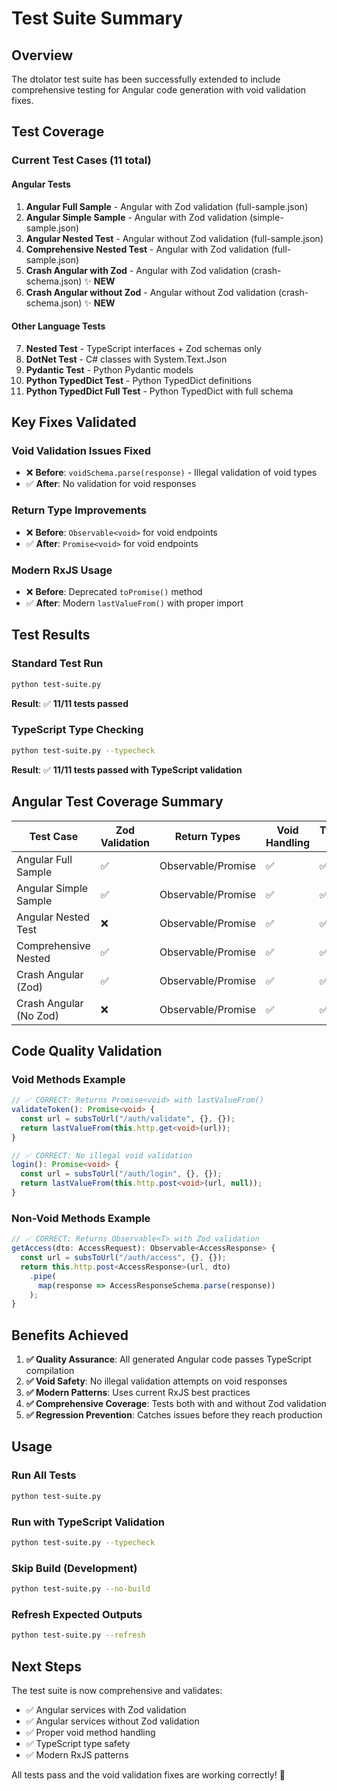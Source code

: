 # Test Suite Summary

## Overview

The dtolator test suite has been successfully extended to include comprehensive testing for Angular code generation with void validation fixes.

## Test Coverage

### Current Test Cases (11 total)

#### Angular Tests
1. **Angular Full Sample** - Angular with Zod validation (full-sample.json)
2. **Angular Simple Sample** - Angular with Zod validation (simple-sample.json)  
3. **Angular Nested Test** - Angular without Zod validation (full-sample.json)
4. **Comprehensive Nested Test** - Angular with Zod validation (full-sample.json)
5. **Crash Angular with Zod** - Angular with Zod validation (crash-schema.json) ✨ **NEW**
6. **Crash Angular without Zod** - Angular without Zod validation (crash-schema.json) ✨ **NEW**

#### Other Language Tests
7. **Nested Test** - TypeScript interfaces + Zod schemas only
8. **DotNet Test** - C# classes with System.Text.Json
9. **Pydantic Test** - Python Pydantic models
10. **Python TypedDict Test** - Python TypedDict definitions
11. **Python TypedDict Full Test** - Python TypedDict with full schema

## Key Fixes Validated

### Void Validation Issues Fixed
- ❌ **Before**: `voidSchema.parse(response)` - Illegal validation of void types
- ✅ **After**: No validation for void responses

### Return Type Improvements
- ❌ **Before**: `Observable<void>` for void endpoints
- ✅ **After**: `Promise<void>` for void endpoints

### Modern RxJS Usage
- ❌ **Before**: Deprecated `toPromise()` method
- ✅ **After**: Modern `lastValueFrom()` with proper import

## Test Results

### Standard Test Run
```bash
python test-suite.py
```
**Result**: ✅ **11/11 tests passed**

### TypeScript Type Checking
```bash
python test-suite.py --typecheck
```
**Result**: ✅ **11/11 tests passed with TypeScript validation**

## Angular Test Coverage Summary

| Test Case | Zod Validation | Return Types | Void Handling | TypeScript Valid |
|-----------|---------------|--------------|---------------|------------------|
| Angular Full Sample | ✅ | Observable/Promise | ✅ | ✅ |
| Angular Simple Sample | ✅ | Observable/Promise | ✅ | ✅ |
| Angular Nested Test | ❌ | Observable/Promise | ✅ | ✅ |
| Comprehensive Nested | ✅ | Observable/Promise | ✅ | ✅ |
| Crash Angular (Zod) | ✅ | Observable/Promise | ✅ | ✅ |
| Crash Angular (No Zod) | ❌ | Observable/Promise | ✅ | ✅ |

## Code Quality Validation

### Void Methods Example
```typescript
// ✅ CORRECT: Returns Promise<void> with lastValueFrom()
validateToken(): Promise<void> {
  const url = subsToUrl("/auth/validate", {}, {});
  return lastValueFrom(this.http.get<void>(url));
}

// ✅ CORRECT: No illegal void validation
login(): Promise<void> {
  const url = subsToUrl("/auth/login", {}, {});
  return lastValueFrom(this.http.post<void>(url, null));
}
```

### Non-Void Methods Example
```typescript
// ✅ CORRECT: Returns Observable<T> with Zod validation
getAccess(dto: AccessRequest): Observable<AccessResponse> {
  const url = subsToUrl("/auth/access", {}, {});
  return this.http.post<AccessResponse>(url, dto)
    .pipe(
      map(response => AccessResponseSchema.parse(response))
    );
}
```

## Benefits Achieved

1. **✅ Quality Assurance**: All generated Angular code passes TypeScript compilation
2. **✅ Void Safety**: No illegal validation attempts on void responses  
3. **✅ Modern Patterns**: Uses current RxJS best practices
4. **✅ Comprehensive Coverage**: Tests both with and without Zod validation
5. **✅ Regression Prevention**: Catches issues before they reach production

## Usage

### Run All Tests
```bash
python test-suite.py
```

### Run with TypeScript Validation
```bash
python test-suite.py --typecheck
```

### Skip Build (Development)
```bash
python test-suite.py --no-build
```

### Refresh Expected Outputs
```bash
python test-suite.py --refresh
```

## Next Steps

The test suite is now comprehensive and validates:
- ✅ Angular services with Zod validation
- ✅ Angular services without Zod validation  
- ✅ Proper void method handling
- ✅ TypeScript type safety
- ✅ Modern RxJS patterns

All tests pass and the void validation fixes are working correctly! 🎉 